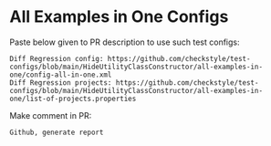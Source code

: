 # All Examples in One Configs
Paste below given to PR description to use such test configs:
```
Diff Regression config: https://github.com/checkstyle/test-configs/blob/main/HideUtilityClassConstructor/all-examples-in-one/config-all-in-one.xml
Diff Regression projects: https://github.com/checkstyle/test-configs/blob/main/HideUtilityClassConstructor/all-examples-in-one/list-of-projects.properties
```
Make comment in PR:
```
Github, generate report
```
